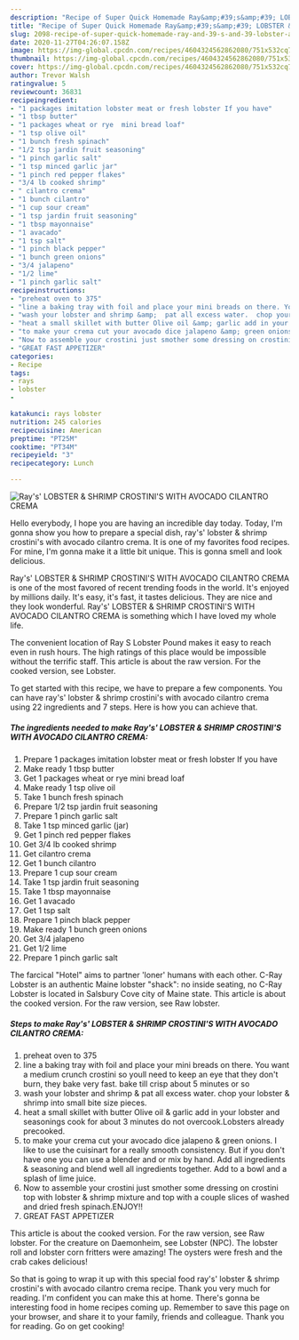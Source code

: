 ```yaml
---
description: "Recipe of Super Quick Homemade Ray&amp;#39;s&amp;#39; LOBSTER &amp;amp; SHRIMP CROSTINI&amp;#39;S WITH AVOCADO CILANTRO CREMA"
title: "Recipe of Super Quick Homemade Ray&amp;#39;s&amp;#39; LOBSTER &amp;amp; SHRIMP CROSTINI&amp;#39;S WITH AVOCADO CILANTRO CREMA"
slug: 2098-recipe-of-super-quick-homemade-ray-and-39-s-and-39-lobster-and-amp-shrimp-crostini-and-39-s-with-avocado-cilantro-crema
date: 2020-11-27T04:26:07.158Z
image: https://img-global.cpcdn.com/recipes/4604324562862080/751x532cq70/rays-lobster-shrimp-crostinis-with-avocado-cilantro-crema-recipe-main-photo.jpg
thumbnail: https://img-global.cpcdn.com/recipes/4604324562862080/751x532cq70/rays-lobster-shrimp-crostinis-with-avocado-cilantro-crema-recipe-main-photo.jpg
cover: https://img-global.cpcdn.com/recipes/4604324562862080/751x532cq70/rays-lobster-shrimp-crostinis-with-avocado-cilantro-crema-recipe-main-photo.jpg
author: Trevor Walsh
ratingvalue: 5
reviewcount: 36831
recipeingredient:
- "1 packages imitation lobster meat or fresh lobster If you have"
- "1 tbsp butter"
- "1 packages wheat or rye  mini bread loaf"
- "1 tsp olive oil"
- "1 bunch fresh spinach"
- "1/2 tsp jardin fruit seasoning"
- "1 pinch garlic salt"
- "1 tsp minced garlic jar"
- "1 pinch red pepper flakes"
- "3/4 lb cooked shrimp"
- " cilantro crema"
- "1 bunch cilantro"
- "1 cup sour cream"
- "1 tsp jardin fruit seasoning"
- "1 tbsp mayonnaise"
- "1 avacado"
- "1 tsp salt"
- "1 pinch black pepper"
- "1 bunch green onions"
- "3/4 jalapeno"
- "1/2 lime"
- "1 pinch garlic salt"
recipeinstructions:
- "preheat oven to 375"
- "line a baking tray with foil and place your mini breads on there. You want a medium crunch crostini so youll need to keep an eye that they don&#39;t burn, they bake very fast. bake till crisp about 5 minutes or so"
- "wash your lobster and shrimp &amp;  pat all excess water.  chop your lobster &amp; shrimp into small bite size pieces."
- "heat a small skillet with butter Olive oil &amp; garlic add in your lobster and seasonings cook for about 3 minutes do not overcook.Lobsters already precooked."
- "to make your crema cut your avocado dice jalapeno &amp; green onions.  I like to use the cuisinart for a really smooth consistency. But if you don&#39;t have one you can use a blender and or mix by hand. Add all ingredients &amp;  seasoning  and blend well all ingredients together. Add to a bowl and a splash of lime juice."
- "Now to assemble your crostini just smother some dressing on crostini top with lobster &amp; shrimp  mixture and top with a couple slices of washed and dried fresh spinach.ENJOY!!"
- "GREAT FAST APPETIZER"
categories:
- Recipe
tags:
- rays
- lobster
- 

katakunci: rays lobster  
nutrition: 245 calories
recipecuisine: American
preptime: "PT25M"
cooktime: "PT34M"
recipeyield: "3"
recipecategory: Lunch

---
```



![Ray&#39;s&#39; LOBSTER &amp; SHRIMP CROSTINI&#39;S WITH AVOCADO CILANTRO CREMA](https://img-global.cpcdn.com/recipes/4604324562862080/751x532cq70/rays-lobster-shrimp-crostinis-with-avocado-cilantro-crema-recipe-main-photo.jpg)

Hello everybody, I hope you are having an incredible day today. Today, I'm gonna show you how to prepare a special dish, ray&#39;s&#39; lobster &amp; shrimp crostini&#39;s with avocado cilantro crema. It is one of my favorites food recipes. For mine, I'm gonna make it a little bit unique. This is gonna smell and look delicious.

Ray&#39;s&#39; LOBSTER &amp; SHRIMP CROSTINI&#39;S WITH AVOCADO CILANTRO CREMA is one of the most favored of recent trending foods in the world. It's enjoyed by millions daily. It's easy, it's fast, it tastes delicious. They are nice and they look wonderful. Ray&#39;s&#39; LOBSTER &amp; SHRIMP CROSTINI&#39;S WITH AVOCADO CILANTRO CREMA is something which I have loved my whole life.

The convenient location of Ray S Lobster Pound makes it easy to reach even in rush hours. The high ratings of this place would be impossible without the terrific staff. This article is about the raw version. For the cooked version, see Lobster.


To get started with this recipe, we have to prepare a few components. You can have ray&#39;s&#39; lobster &amp; shrimp crostini&#39;s with avocado cilantro crema using 22 ingredients and 7 steps. Here is how you can achieve that.

<!--inarticleads1-->

##### The ingredients needed to make Ray&#39;s&#39; LOBSTER &amp; SHRIMP CROSTINI&#39;S WITH AVOCADO CILANTRO CREMA:

1. Prepare 1 packages imitation lobster meat or fresh lobster If you have
1. Make ready 1 tbsp butter
1. Get 1 packages wheat or rye  mini bread loaf
1. Make ready 1 tsp olive oil
1. Take 1 bunch fresh spinach
1. Prepare 1/2 tsp jardin fruit seasoning
1. Prepare 1 pinch garlic salt
1. Take 1 tsp minced garlic (jar)
1. Get 1 pinch red pepper flakes
1. Get 3/4 lb cooked shrimp
1. Get  cilantro crema
1. Get 1 bunch cilantro
1. Prepare 1 cup sour cream
1. Take 1 tsp jardin fruit seasoning
1. Take 1 tbsp mayonnaise
1. Get 1 avacado
1. Get 1 tsp salt
1. Prepare 1 pinch black pepper
1. Make ready 1 bunch green onions
1. Get 3/4 jalapeno
1. Get 1/2 lime
1. Prepare 1 pinch garlic salt


The farcical &#34;Hotel&#34; aims to partner &#39;loner&#39; humans with each other. C-Ray Lobster is an authentic Maine lobster &#34;shack&#34;: no inside seating, no C-Ray Lobster is located in Salsbury Cove city of Maine state. This article is about the cooked version. For the raw version, see Raw lobster. 

<!--inarticleads2-->

##### Steps to make Ray&#39;s&#39; LOBSTER &amp; SHRIMP CROSTINI&#39;S WITH AVOCADO CILANTRO CREMA:

1. preheat oven to 375
1. line a baking tray with foil and place your mini breads on there. You want a medium crunch crostini so youll need to keep an eye that they don&#39;t burn, they bake very fast. bake till crisp about 5 minutes or so
1. wash your lobster and shrimp &amp;  pat all excess water.  chop your lobster &amp; shrimp into small bite size pieces.
1. heat a small skillet with butter Olive oil &amp; garlic add in your lobster and seasonings cook for about 3 minutes do not overcook.Lobsters already precooked.
1. to make your crema cut your avocado dice jalapeno &amp; green onions.  I like to use the cuisinart for a really smooth consistency. But if you don&#39;t have one you can use a blender and or mix by hand. Add all ingredients &amp;  seasoning  and blend well all ingredients together. Add to a bowl and a splash of lime juice.
1. Now to assemble your crostini just smother some dressing on crostini top with lobster &amp; shrimp  mixture and top with a couple slices of washed and dried fresh spinach.ENJOY!!
1. GREAT FAST APPETIZER


This article is about the cooked version. For the raw version, see Raw lobster. For the creature on Daemonheim, see Lobster (NPC). The lobster roll and lobster corn fritters were amazing! The oysters were fresh and the crab cakes delicious! 

So that is going to wrap it up with this special food ray&#39;s&#39; lobster &amp; shrimp crostini&#39;s with avocado cilantro crema recipe. Thank you very much for reading. I'm confident you can make this at home. There's gonna be interesting food in home recipes coming up. Remember to save this page on your browser, and share it to your family, friends and colleague. Thank you for reading. Go on get cooking!
